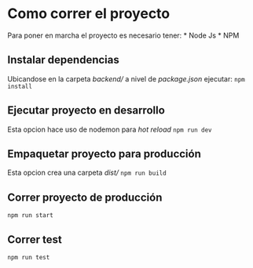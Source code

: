 #   Como correr el proyecto

Para poner en marcha el proyecto es necesario tener:
    * Node Js
    * NPM

## Instalar dependencias
Ubicandose en la carpeta *backend/* a nivel de *package.json* ejecutar:
`npm install`

## Ejecutar proyecto en desarrollo
Esta opcion hace uso de nodemon para *hot reload*
`npm run dev`

## Empaquetar proyecto para producción
Esta opcion crea una carpeta *dist/*
`npm run build`

## Correr proyecto de producción
`npm run start` 

## Correr test
`npm run test`
